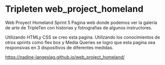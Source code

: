 # Tripleten web_project_homeland

Web Proyect Homeland Sprint 5
Pagina web donde podemos ver la galería de arte de TripleTen con historias y fotrografías de algunos instructores. 

Utilizando HTMLy CSS se creo esta pagina. Utilizando los conocimientos de otros sprints como flex box y Media Queries se logro que esta pagina sea responsivas en 3 dispositivos de diferentes medidas. 

https://nadine-langeslag.github.io/web_project_homeland/
